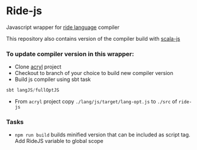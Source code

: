 # Ride-js
Javascript wrapper for [ride language](https://docs.acrylplatform.com/en/smart-contracts/ride-language/ride-language.html) compiler

This repository also contains version of the compiler build with [scala-js](https://www.scala-js.org/)
### To update compiler version in this wrapper:
* Clone [acryl](https://github.com/acrylplatform/Acryl) project
* Checkout to branch of your choice to build new compiler version
* Build js compiler using sbt task 
```sbt
sbt langJS/fullOptJS
```
* From `acryl` project copy ```./lang/js/target/lang-opt.js``` to ```./src```  of `ride-js`

### Tasks
* `npm run build` builds minified version that can be included as script tag. Add RideJS variable to global scope